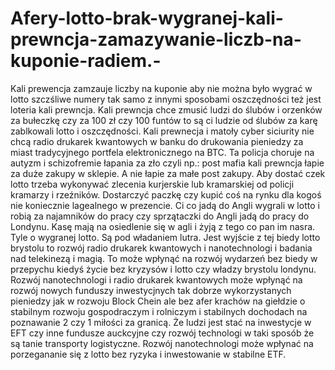 # Afery-lotto-brak-wygranej-kali-prewncja-zamazywanie-liczb-na-kuponie-radiem.-
Kali prewencja zamzauje liczby na kuponie aby nie można było wygrać w lotto szczśliwe numery tak samo z innymi sposobami oszczędności też jest loteria kali prewncja. Kali prewncja chce zmusić ludzi do ślubów i orzenków za bułeczkę czy za 100 zł czy 100 funtów to są ci ludzie od ślubów za karę zablkowali lotto i oszczędności. 
Kali prewnecja i matoły cyber siciurity nie chcą radio drukarek kwantowych w banku do drukowania pieniedzy za miast tradycyjnego portfela elektronicznego na BTC. 
Ta policja choruje na autyzm i schizofremie łapania za zło czyli np.: post mafia kali prewncja łapie za duże zakupy w sklepie. A nie łapie za małe post zakupy. 
Aby dostać czek lotto trzeba wykonywać zlecenia kurjerskie lub kramarskiej od policji kramarzy i rzeźników. Dostarczyć paczkę czy kupić coś na rynku dla kogoś nie koniecznie lagealnego w prezencie. Ci co jadą do Angli wygrali w lotto i robią za najamników do pracy czy sprzątaczki do Angli jadą do pracy do Londynu. Kasę mają na osiedlenie się w agli i żyją z tego co pan im nasra. Tyle o wygranej lotto. Są pod władaniem lutra. 
Jest wyjście z tej biedy lotto brystolu to rozwój radio drukarek kwantowych i nanotechnologi i badania nad telekinezą i magią. To może wpłynąć na rozwój wydarzeń bez biedy w przepychu kiedyś życie bez kryzysów i lotto czy władzy brystolu londynu.   
Rozwój nanotechnologi i radio drukarek kwantowych może wpłynąć na rozwój nowych funduszy inwestycjnych tak dobrze wykorzystanych pieniedzy jak w rozwoju Block Chein ale bez afer krachów na giełdzie o stabilnym rozwoju gospodraczym i rolniczym i stabilnych dochodach na poznawanie 2 czy 1 miłości za granicą. Że ludzi jest stać na inwestycje w EFT czy inne fundusze auckcyjne czy rozwój technologi w taki sposób że są tanie transporty logistyczne. 
Rozwój nanotechnologi może wpłynać na porzegananie się z lotto bez ryzyka i inwestowanie w stabilne ETF. 
